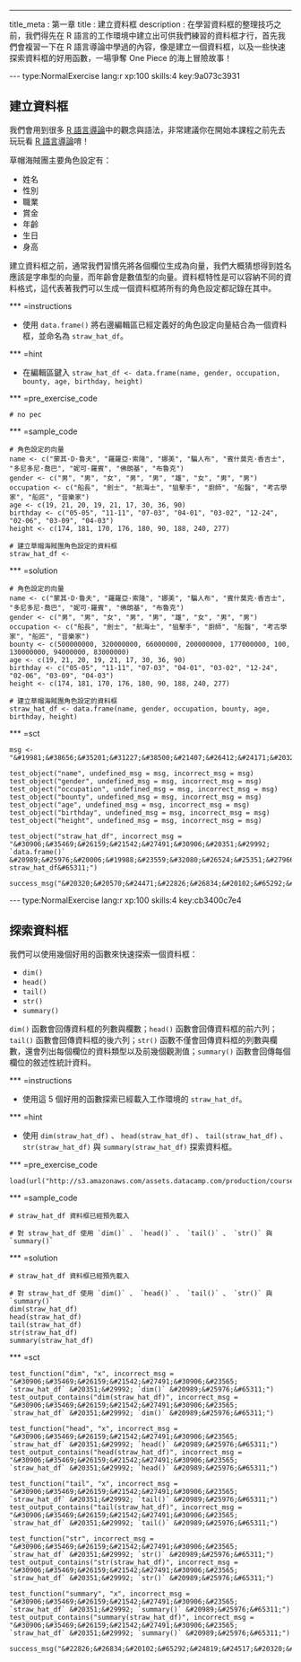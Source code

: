 ---
title_meta  : 第一章
title       : 建立資料框
description : 在學習資料框的整理技巧之前，我們得先在 R 語言的工作環境中建立出可供我們練習的資料框才行，首先我們會複習一下在 R 語言導論中學過的內容，像是建立一個資料框，以及一些快速探索資料框的好用函數，一場爭奪 One Piece 的海上冒險故事！

--- type:NormalExercise lang:r xp:100 skills:4 key:9a073c3931
## 建立資料框

我們會用到很多 [R 語言導論](https://www.datacamp.com/community/open-courses/r-%E8%AA%9E%E8%A8%80%E5%B0%8E%E8%AB%96#gs.xZfVkjM)中的觀念與語法，非常建議你在開始本課程之前先去玩玩看 [R 語言導論](https://www.datacamp.com/community/open-courses/r-%E8%AA%9E%E8%A8%80%E5%B0%8E%E8%AB%96#gs.xZfVkjM)唷！

草帽海賊團主要角色設定有：

- 姓名
- 性別
- 職業
- 賞金
- 年齡
- 生日
- 身高

建立資料框之前，通常我們習慣先將各個欄位生成為向量，我們大概猜想得到姓名應該是字串型的向量，而年齡會是數值型的向量。資料框特性是可以容納不同的資料格式，這代表著我們可以生成一個資料框將所有的角色設定都記錄在其中。

*** =instructions
- 使用 `data.frame()` 將右邊編輯區已經定義好的角色設定向量結合為一個資料框，並命名為 `straw_hat_df`。

*** =hint
- 在編輯區鍵入 `straw_hat_df <- data.frame(name, gender, occupation, bounty, age, birthday, height)`

*** =pre_exercise_code
```{r}
# no pec
```

*** =sample_code
```{r}
# 角色設定的向量
name <- c("蒙其·D·魯夫", "羅羅亞·索隆", "娜美", "騙人布", "賓什莫克·香吉士", "多尼多尼·喬巴", "妮可·羅賓", "佛朗基", "布魯克")
gender <- c("男", "男", "女", "男", "男", "雄", "女", "男", "男")
occupation <- c("船長", "劍士", "航海士", "狙擊手", "廚師", "船醫", "考古學家", "船匠", "音樂家")
age <- c(19, 21, 20, 19, 21, 17, 30, 36, 90)
birthday <- c("05-05", "11-11", "07-03", "04-01", "03-02", "12-24", "02-06", "03-09", "04-03")
height <- c(174, 181, 170, 176, 180, 90, 188, 240, 277)

# 建立草帽海賊團角色設定的資料框
straw_hat_df <- 
```

*** =solution
```{r}
# 角色設定的向量
name <- c("蒙其·D·魯夫", "羅羅亞·索隆", "娜美", "騙人布", "賓什莫克·香吉士", "多尼多尼·喬巴", "妮可·羅賓", "佛朗基", "布魯克")
gender <- c("男", "男", "女", "男", "男", "雄", "女", "男", "男")
occupation <- c("船長", "劍士", "航海士", "狙擊手", "廚師", "船醫", "考古學家", "船匠", "音樂家")
bounty <- c(500000000, 320000000, 66000000, 200000000, 177000000, 100, 130000000, 94000000, 83000000)
age <- c(19, 21, 20, 19, 21, 17, 30, 36, 90)
birthday <- c("05-05", "11-11", "07-03", "04-01", "03-02", "12-24", "02-06", "03-09", "04-03")
height <- c(174, 181, 170, 176, 180, 90, 188, 240, 277)

# 建立草帽海賊團角色設定的資料框
straw_hat_df <- data.frame(name, gender, occupation, bounty, age, birthday, height)
```

*** =sct
```{r}
msg <- "&#19981;&#38656;&#35201;&#31227;&#38500;&#21407;&#26412;&#24171;&#20320;&#23450;&#32681;&#22909;&#30340;&#21521;&#37327;&#21908;&#65281;"

test_object("name", undefined_msg = msg, incorrect_msg = msg)
test_object("gender", undefined_msg = msg, incorrect_msg = msg)
test_object("occupation", undefined_msg = msg, incorrect_msg = msg)
test_object("bounty", undefined_msg = msg, incorrect_msg = msg)
test_object("age", undefined_msg = msg, incorrect_msg = msg)
test_object("birthday", undefined_msg = msg, incorrect_msg = msg)
test_object("height", undefined_msg = msg, incorrect_msg = msg)

test_object("straw_hat_df", incorrect_msg = "&#30906;&#35469;&#26159;&#21542;&#27491;&#30906;&#20351;&#29992; `data.frame()` &#20989;&#25976;&#20006;&#19988;&#23559;&#32080;&#26524;&#25351;&#27966;&#32102; straw_hat_df&#65311;")

success_msg("&#20320;&#20570;&#24471;&#22826;&#26834;&#20102;&#65292;&#35731;&#25105;&#20497;&#32380;&#32396;&#33322;&#21521;&#19979;&#19968;&#20491;&#23798;&#23996;&#65281;")
```

--- type:NormalExercise lang:r xp:100 skills:4 key:cb3400c7e4
## 探索資料框

我們可以使用幾個好用的函數來快速探索一個資料框：

- `dim()`
- `head()`
- `tail()`
- `str()`
- `summary()`

`dim()` 函數會回傳資料框的列數與欄數；`head()` 函數會回傳資料框的前六列；`tail()` 函數會回傳資料框的後六列；`str()` 函數不僅會回傳資料框的列數與欄數，還會列出每個欄位的資料類型以及前幾個觀測值；`summary()` 函數會回傳每個欄位的敘述性統計資料。

*** =instructions
- 使用這 5 個好用的函數探索已經載入工作環境的 `straw_hat_df`。

*** =hint
- 使用 `dim(straw_hat_df)` 、 `head(straw_hat_df)` 、 `tail(straw_hat_df)` 、 `str(straw_hat_df)` 與 `summary(straw_hat_df)` 探索資料框。

*** =pre_exercise_code
```{r}
load(url("http://s3.amazonaws.com/assets.datacamp.com/production/course_1570/datasets/straw_hat_devil_fruit.RData"))
```

*** =sample_code
```{r}
# straw_hat_df 資料框已經預先載入

# 對 straw_hat_df 使用 `dim()` 、 `head()` 、 `tail()` 、 `str()` 與 `summary()`

```

*** =solution
```{r}
# straw_hat_df 資料框已經預先載入

# 對 straw_hat_df 使用 `dim()` 、 `head()` 、 `tail()` 、 `str()` 與 `summary()`
dim(straw_hat_df)
head(straw_hat_df)
tail(straw_hat_df)
str(straw_hat_df)
summary(straw_hat_df)
```

*** =sct
```{r}
test_function("dim", "x", incorrect_msg = "&#30906;&#35469;&#26159;&#21542;&#27491;&#30906;&#23565; `straw_hat_df` &#20351;&#29992; `dim()` &#20989;&#25976;&#65311;")
test_output_contains("dim(straw_hat_df)", incorrect_msg = "&#30906;&#35469;&#26159;&#21542;&#27491;&#30906;&#23565; `straw_hat_df` &#20351;&#29992; `dim()` &#20989;&#25976;&#65311;")

test_function("head", "x", incorrect_msg = "&#30906;&#35469;&#26159;&#21542;&#27491;&#30906;&#23565; `straw_hat_df` &#20351;&#29992; `head()` &#20989;&#25976;&#65311;")
test_output_contains("head(straw_hat_df)", incorrect_msg = "&#30906;&#35469;&#26159;&#21542;&#27491;&#30906;&#23565; `straw_hat_df` &#20351;&#29992; `head()` &#20989;&#25976;&#65311;")

test_function("tail", "x", incorrect_msg = "&#30906;&#35469;&#26159;&#21542;&#27491;&#30906;&#23565; `straw_hat_df` &#20351;&#29992; `tail()` &#20989;&#25976;&#65311;")
test_output_contains("tail(straw_hat_df)", incorrect_msg = "&#30906;&#35469;&#26159;&#21542;&#27491;&#30906;&#23565; `straw_hat_df` &#20351;&#29992; `tail()` &#20989;&#25976;&#65311;")

test_function("str", incorrect_msg = "&#30906;&#35469;&#26159;&#21542;&#27491;&#30906;&#23565; `straw_hat_df` &#20351;&#29992; `str()` &#20989;&#25976;&#65311;")
test_output_contains("str(straw_hat_df)", incorrect_msg = "&#30906;&#35469;&#26159;&#21542;&#27491;&#30906;&#23565; `straw_hat_df` &#20351;&#29992; `str()` &#20989;&#25976;&#65311;")

test_function("summary", "x", incorrect_msg = "&#30906;&#35469;&#26159;&#21542;&#27491;&#30906;&#23565; `straw_hat_df` &#20351;&#29992; `summary()` &#20989;&#25976;&#65311;")
test_output_contains("summary(straw_hat_df)", incorrect_msg = "&#30906;&#35469;&#26159;&#21542;&#27491;&#30906;&#23565; `straw_hat_df` &#20351;&#29992; `summary()` &#20989;&#25976;&#65311;")

success_msg("&#22826;&#26834;&#20102;&#65292;&#24819;&#24517;&#20320;&#24050;&#32147;&#36843;&#19981;&#21450;&#24453;&#35201;&#33322;&#21521;&#19979;&#19968;&#20491;&#23798;&#23996;&#65292;&#25509;&#19979;&#20358;&#25105;&#20497;&#35201;&#25361;&#25136;&#36319;&#27396;&#20301;&#30456;&#38364;&#30340;&#25216;&#24039;&#65281;");
```